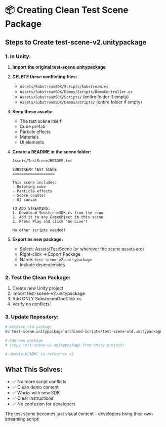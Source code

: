 # 📦 Creating Clean Test Scene Package

## Steps to Create test-scene-v2.unitypackage

### 1. In Unity:

1. **Import the original test-scene.unitypackage**
2. **DELETE these conflicting files:**
   - `Assets/SubstreamSDK/Scripts/Substream.cs`
   - `Assets/SubstreamSDK/Demos/Scripts/DemoController.cs`
   - `Assets/SubstreamSDK/Scripts/` (entire folder if empty)
   - `Assets/SubstreamSDK/Demos/Scripts/` (entire folder if empty)

3. **Keep these assets:**
   - The test scene itself
   - Cube prefab
   - Particle effects
   - Materials
   - UI elements

4. **Create a README in the scene folder:**
   ```
   Assets/TestScene/README.txt
   
   SUBSTREAM TEST SCENE
   ===================
   
   This scene includes:
   - Rotating cube
   - Particle effects  
   - Score counter
   - UI canvas
   
   TO ADD STREAMING:
   1. Download SubstreamSDK.cs from the repo
   2. Add it to any GameObject in this scene
   3. Press Play and click "Go Live"!
   
   No other scripts needed!
   ```

5. **Export as new package:**
   - Select: Assets/TestScene (or wherever the scene assets are)
   - Right-click → Export Package
   - Name: `test-scene-v2.unitypackage`
   - Include dependencies

### 2. Test the Clean Package:

1. Create new Unity project
2. Import test-scene-v2.unitypackage
3. Add ONLY SubstreamOneClick.cs
4. Verify no conflicts!

### 3. Update Repository:

```bash
# Archive old package
mv test-scene.unitypackage archived-scripts/test-scene-old.unitypackage

# Add new package
# (copy test-scene-v2.unitypackage from Unity project)

# Update README to reference v2
```

## What This Solves:

- ✅ No more script conflicts
- ✅ Clean demo content  
- ✅ Works with new SDK
- ✅ Clear instructions
- ✅ No confusion for developers

The test scene becomes just visual content - developers bring their own streaming script!
